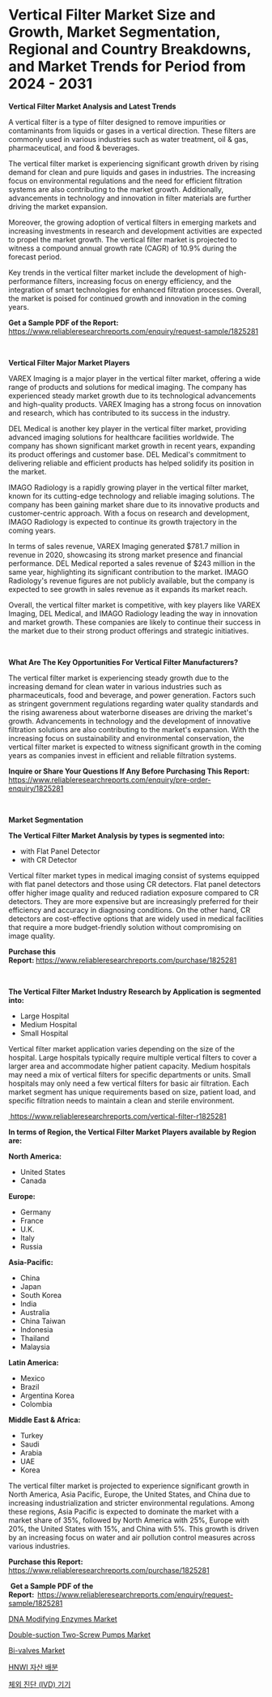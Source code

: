<p><h1>Vertical Filter Market Size and Growth, Market Segmentation, Regional and Country Breakdowns, and Market Trends for Period from 2024 -  2031</h1></p><p><strong>Vertical Filter Market Analysis and Latest Trends</strong></p>
<p><p>A vertical filter is a type of filter designed to remove impurities or contaminants from liquids or gases in a vertical direction. These filters are commonly used in various industries such as water treatment, oil & gas, pharmaceutical, and food & beverages.</p><p>The vertical filter market is experiencing significant growth driven by rising demand for clean and pure liquids and gases in industries. The increasing focus on environmental regulations and the need for efficient filtration systems are also contributing to the market growth. Additionally, advancements in technology and innovation in filter materials are further driving the market expansion.</p><p>Moreover, the growing adoption of vertical filters in emerging markets and increasing investments in research and development activities are expected to propel the market growth. The vertical filter market is projected to witness a compound annual growth rate (CAGR) of 10.9% during the forecast period.</p><p>Key trends in the vertical filter market include the development of high-performance filters, increasing focus on energy efficiency, and the integration of smart technologies for enhanced filtration processes. Overall, the market is poised for continued growth and innovation in the coming years.</p></p>
<p><strong>Get a Sample PDF of the Report:&nbsp;</strong> <a href="https://www.reliableresearchreports.com/enquiry/request-sample/1825281">https://www.reliableresearchreports.com/enquiry/request-sample/1825281</a></p>
<p>&nbsp;</p>
<p><strong>Vertical Filter Major Market Players</strong></p>
<p><p>VAREX Imaging is a major player in the vertical filter market, offering a wide range of products and solutions for medical imaging. The company has experienced steady market growth due to its technological advancements and high-quality products. VAREX Imaging has a strong focus on innovation and research, which has contributed to its success in the industry. </p><p>DEL Medical is another key player in the vertical filter market, providing advanced imaging solutions for healthcare facilities worldwide. The company has shown significant market growth in recent years, expanding its product offerings and customer base. DEL Medical's commitment to delivering reliable and efficient products has helped solidify its position in the market. </p><p>IMAGO Radiology is a rapidly growing player in the vertical filter market, known for its cutting-edge technology and reliable imaging solutions. The company has been gaining market share due to its innovative products and customer-centric approach. With a focus on research and development, IMAGO Radiology is expected to continue its growth trajectory in the coming years. </p><p>In terms of sales revenue, VAREX Imaging generated $781.7 million in revenue in 2020, showcasing its strong market presence and financial performance. DEL Medical reported a sales revenue of $243 million in the same year, highlighting its significant contribution to the market. IMAGO Radiology's revenue figures are not publicly available, but the company is expected to see growth in sales revenue as it expands its market reach. </p><p>Overall, the vertical filter market is competitive, with key players like VAREX Imaging, DEL Medical, and IMAGO Radiology leading the way in innovation and market growth. These companies are likely to continue their success in the market due to their strong product offerings and strategic initiatives.</p></p>
<p>&nbsp;</p>
<p><strong>What Are The Key Opportunities For Vertical Filter Manufacturers?</strong></p>
<p><p>The vertical filter market is experiencing steady growth due to the increasing demand for clean water in various industries such as pharmaceuticals, food and beverage, and power generation. Factors such as stringent government regulations regarding water quality standards and the rising awareness about waterborne diseases are driving the market's growth. Advancements in technology and the development of innovative filtration solutions are also contributing to the market's expansion. With the increasing focus on sustainability and environmental conservation, the vertical filter market is expected to witness significant growth in the coming years as companies invest in efficient and reliable filtration systems.</p></p>
<p><strong>Inquire or Share Your Questions If Any Before Purchasing This Report:</strong> <a href="https://www.reliableresearchreports.com/enquiry/pre-order-enquiry/1825281">https://www.reliableresearchreports.com/enquiry/pre-order-enquiry/1825281</a></p>
<p>&nbsp;</p>
<p><strong>Market Segmentation</strong></p>
<p><strong>The Vertical Filter Market Analysis by types is segmented into:</strong></p>
<p><ul><li>with Flat Panel Detector</li><li>with CR Detector</li></ul></p>
<p><p>Vertical filter market types in medical imaging consist of systems equipped with flat panel detectors and those using CR detectors. Flat panel detectors offer higher image quality and reduced radiation exposure compared to CR detectors. They are more expensive but are increasingly preferred for their efficiency and accuracy in diagnosing conditions. On the other hand, CR detectors are cost-effective options that are widely used in medical facilities that require a more budget-friendly solution without compromising on image quality.</p></p>
<p><strong>Purchase this Report:&nbsp;</strong><a href="https://www.reliableresearchreports.com/purchase/1825281">https://www.reliableresearchreports.com/purchase/1825281</a></p>
<p>&nbsp;</p>
<p><strong>The Vertical Filter Market Industry Research by Application is segmented into:</strong></p>
<p><ul><li>Large Hospital</li><li>Medium Hospital</li><li>Small Hospital</li></ul></p>
<p><p>Vertical filter market application varies depending on the size of the hospital. Large hospitals typically require multiple vertical filters to cover a larger area and accommodate higher patient capacity. Medium hospitals may need a mix of vertical filters for specific departments or units. Small hospitals may only need a few vertical filters for basic air filtration. Each market segment has unique requirements based on size, patient load, and specific filtration needs to maintain a clean and sterile environment.</p></p>
<p><a href="https://www.reliableresearchreports.com/vertical-filter-r1825281">&nbsp;https://www.reliableresearchreports.com/vertical-filter-r1825281</a></p>
<p><strong>In terms of Region, the Vertical Filter Market Players available by Region are:</strong></p>
<p>
    <p> <strong> North America: </strong>
        <ul>
            <li>United States</li>
            <li>Canada</li>
        </ul>
        </p> 
    <p> <strong> Europe: </strong>
        <ul>
            <li>Germany</li>
            <li>France</li>
            <li>U.K.</li>
            <li>Italy</li>
            <li>Russia</li>
        </ul>
        </p> 
    <p> <strong> Asia-Pacific: </strong>
        <ul>
            <li>China</li>
            <li>Japan</li>
            <li>South Korea</li>
            <li>India</li>
            <li>Australia</li>
            <li>China Taiwan</li>
            <li>Indonesia</li>
            <li>Thailand</li>
            <li>Malaysia</li>
        </ul>
        </p> 
    <p> <strong> Latin America: </strong>
        <ul>
            <li>Mexico</li>
            <li>Brazil</li>
            <li>Argentina Korea</li>
            <li>Colombia</li>
        </ul>
        </p> 
    <p> <strong> Middle East & Africa: </strong>
        <ul>
            <li>Turkey</li>
            <li>Saudi</li>
            <li>Arabia</li>
            <li>UAE</li>
            <li>Korea</li>
        </ul>
    </p>
    </p>
<p><p>The vertical filter market is projected to experience significant growth in North America, Asia Pacific, Europe, the United States, and China due to increasing industrialization and stricter environmental regulations. Among these regions, Asia Pacific is expected to dominate the market with a market share of 35%, followed by North America with 25%, Europe with 20%, the United States with 15%, and China with 5%. This growth is driven by an increasing focus on water and air pollution control measures across various industries.</p></p>
<p><strong>Purchase this Report: </strong><a href="https://www.reliableresearchreports.com/purchase/1825281">https://www.reliableresearchreports.com/purchase/1825281</a></p>
<p>&nbsp;<strong>Get a Sample PDF of the Report:&nbsp;&nbsp;</strong><a href="https://www.reliableresearchreports.com/enquiry/request-sample/1825281">https://www.reliableresearchreports.com/enquiry/request-sample/1825281</a></p>
<p><strong></strong></p>
<p><p><a href="https://www.linkedin.com/pulse/dna-modifying-enzymes-market-emerging-trends-future-duj0e?trackingId=2X3HWIC9t6ucjUq6FWYaWA%3D%3D">DNA Modifying Enzymes Market</a></p><p><a href="https://github.com/EveKerluke2023/Market-Research-Report-List-1/blob/main/double-suction-two-screw-pumps-market.md">Double-suction Two-Screw Pumps Market</a></p><p><a href="https://www.linkedin.com/pulse/global-bi-valves-market-trends-insights-growth-opportunities-eoone?trackingId=vA5FATb3FMnbZ1oH8vMgFg%3D%3D">Bi-valves Market</a></p><p><a href="https://github.com/njolsky1/Market-Research-Report-List-1/blob/main/1837097181519.md">HNWI 자산 배분</a></p><p><a href="https://github.com/tasfiyaj85/Market-Research-Report-List-1/blob/main/2477484181520.md">체외 진단 (IVD) 기기</a></p></p>